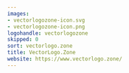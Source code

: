 ```yaml
---
images:
- vectorlogozone-icon.svg
- vectorlogozone-icon.png
logohandle: vectorlogozone
skipped: 0
sort: vectorlogo.zone
title: VectorLogo.Zone
website: https://www.vectorlogo.zone/
---
```

